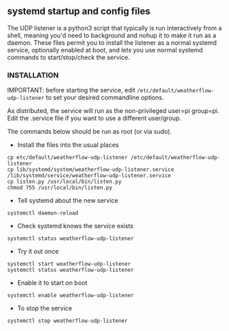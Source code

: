 
## systemd startup and config files

The UDP listener is a python3 script that typically is run interactively from a shell, meaning you'd need to background and nohup it to make it run as a daemon.   These files permit you to install the listener as a normal systemd service, optionally enabled at boot, and lets you use normal systemd commands to start/stop/check the service.

### INSTALLATION 

IMPORTANT: before starting the service, edit `/etc/default/weatherflow-udp-listener` to set your desired commandline options.

As distributed, the service will run as the non-privileged user=pi group=pi.  Edit the .service file if you want to use a different user/group.

The commands below should be run as root (or via sudo).

* Install the files into the usual places
```
cp etc/default/weatherflow-udp-listener /etc/default/weatherflow-udp-listener
cp lib/systemd/system/weatherflow-udp-listener.service /lib/systemd/service/weatherflow-udp-listener.service
cp listen.py /usr/local/bin/listen.py
chmod 755 /usr/local/bin/listen.py
```

* Tell systemd about the new service
```
systemctl daemon-reload
```

* Check systemd knows the service exists
```
systemctl status weatherflow-udp-listener
```

* Try it out once
```
systemctl start weatherflow-udp-listener
systemctl status weatherflow-udp-listener
```

* Enable it to start on boot
```
systemctl enable weatherflow-udp-listener
```

* To stop the service
```
systemctl stop weatherflow-udp-listener
```

